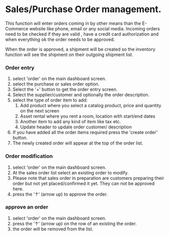 # Sales/Purchase Order management.

This function will enter orders coming in by other means than the E-Commerce website like phone, email or any social media. Incoming orders need to be checked if they are valid , have a credit card authorization and when everything ok the order needs to be approved.

When the order is approved, a shipment will be created so the inventory function will see the shipment on their outgoing shipment list.

### Order entry

1. select 'order' on the main dashboard screen.
2. select the purchase or sales order option.
3. Select the '+' button to get the order entry screen.
4. Select the supplier/customer and optionally the order description.
5. select the type of order item to add:
	1. Add product where you select a catalog product, price and quantity on the next screen
	2. Asset rental where you rent a room, location with start/end dates
	3. Another item to add any kind of item like tax etc.
	4. Update header to update order customer/ description
6. If you have added all the order items required press the 'create order' button.
7. The newly created order will appear at the top of the order list.

### Order modification

1. select 'order' on the main dashboard screen.
2. At the sales order list select an existing order to modify.
3. Please note that sales order in preparation are customers preparing their order but not yet placed/confirmed it yet. They can not be approved here.
4. press the '↑' (arrow up) to approve the order.

### approve an order

1. select 'order' on the main dashboard screen.
2. press the '↑' (arrow up) on the row of an existing the order.
3. the order will be removed from the list.
